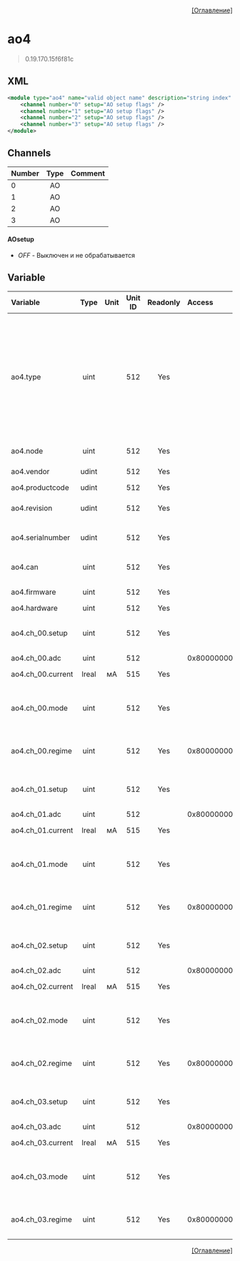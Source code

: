 <p align='right'><a href='index.html'>[Оглавление]</a></p>

# ao4
> 0.19.170.15f6f81c
## XML
````xml
<module type="ao4" name="valid object name" description="string index" >
	<channel number="0" setup="AO setup flags" />
	<channel number="1" setup="AO setup flags" />
	<channel number="2" setup="AO setup flags" />
	<channel number="3" setup="AO setup flags" />
</module>
````

## Channels
Number | Type | Comment
:-- |:--:|:--
0 | AO | 
1 | AO | 
2 | AO | 
3 | AO | 


#### AOsetup
* _OFF_  - Выключен и не обрабатывается

## Variable
Variable | Type | Unit | Unit ID | Readonly | Access | Comment
:-- |:--:|:--:|:--:|:--:|:-- |:--
ao4.type | uint |  | 512 | Yes |   | Тип модуля:<br>0: Модуль не определен<br/>1: Базовый модуль ЦПУ<br/>2: Модуль AI6a<br/>3: Модуль AI6p<br/>4: Модуль FI4<br/>5: Модуль DI8DO8<br/>6: Модуль DI16<br/>7: Модуль DO16<br/>8: Модуль CRM<br/>9: Модуль AO4<br/>
ao4.node | uint |  | 512 | Yes |   | Уникальный номер
ao4.vendor | udint |  | 512 | Yes |   | Код производителя
ao4.productcode | udint |  | 512 | Yes |   | Код устройства
ao4.revision | udint |  | 512 | Yes |   | Версия сетевого драйвера
ao4.serialnumber | udint |  | 512 | Yes |   | Серийный номер нижнего уровня
ao4.can | uint |  | 512 | Yes |   | Состояние обмена данными
ao4.firmware | uint |  | 512 | Yes |   | Версия ПО модуля
ao4.hardware | uint |  | 512 | Yes |   | Версия модуля
ao4.ch_00.setup | uint |  | 512 | Yes |   | Настройка:<br/>0x0001: Выключен и не обрабатывается<br/>
ao4.ch_00.adc | uint |  | 512 |  | 0x80000000 | Код АЦП
ao4.ch_00.current | lreal | мА | 515 | Yes |   | Выдаваемый ток
ao4.ch_00.mode | uint |  | 512 | Yes |   | Тип канала:<br/>0: Активный канал<br/>1: Пасивный канал<br/>
ao4.ch_00.regime | uint |  | 512 | Yes | 0x80000000 | Режим канала:<br/>0 : код АЦП<br/>1 : значение в мкА
ao4.ch_01.setup | uint |  | 512 | Yes |   | Настройка:<br/>0x0001: Выключен и не обрабатывается<br/>
ao4.ch_01.adc | uint |  | 512 |  | 0x80000000 | Код АЦП
ao4.ch_01.current | lreal | мА | 515 | Yes |   | Выдаваемый ток
ao4.ch_01.mode | uint |  | 512 | Yes |   | Тип канала:<br/>0: Активный канал<br/>1: Пасивный канал<br/>
ao4.ch_01.regime | uint |  | 512 | Yes | 0x80000000 | Режим канала:<br/>0 : код АЦП<br/>1 : значение в мкА
ao4.ch_02.setup | uint |  | 512 | Yes |   | Настройка:<br/>0x0001: Выключен и не обрабатывается<br/>
ao4.ch_02.adc | uint |  | 512 |  | 0x80000000 | Код АЦП
ao4.ch_02.current | lreal | мА | 515 | Yes |   | Выдаваемый ток
ao4.ch_02.mode | uint |  | 512 | Yes |   | Тип канала:<br/>0: Активный канал<br/>1: Пасивный канал<br/>
ao4.ch_02.regime | uint |  | 512 | Yes | 0x80000000 | Режим канала:<br/>0 : код АЦП<br/>1 : значение в мкА
ao4.ch_03.setup | uint |  | 512 | Yes |   | Настройка:<br/>0x0001: Выключен и не обрабатывается<br/>
ao4.ch_03.adc | uint |  | 512 |  | 0x80000000 | Код АЦП
ao4.ch_03.current | lreal | мА | 515 | Yes |   | Выдаваемый ток
ao4.ch_03.mode | uint |  | 512 | Yes |   | Тип канала:<br/>0: Активный канал<br/>1: Пасивный канал<br/>
ao4.ch_03.regime | uint |  | 512 | Yes | 0x80000000 | Режим канала:<br/>0 : код АЦП<br/>1 : значение в мкА


<p align='right'><a href='index.html'>[Оглавление]</a></p>

